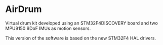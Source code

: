 AirDrum
===========

Virtual drum kit developed using an STM32F4DISCOVERY board and two MPU9150 9DoF IMUs as motion sensors. 

This version of the software is based on the new STM32F4 HAL drivers.
